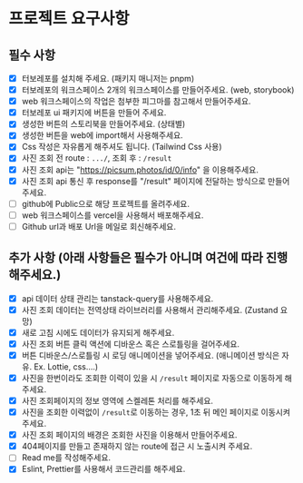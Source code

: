 # 프로젝트 요구사항

## 필수 사항

- [x] 터보레포를 설치해 주세요. (패키지 매니저는 pnpm)
- [x] 터보레포의 워크스페이스 2개의 워크스페이스를 만들어주세요. (web, storybook)
- [x] web 워크스페이스의 작업은 첨부한 피그마를 참고해서 만들어주세요.
- [x] 터보레포 ui 패키지에 버튼을 만들어 주세요.
- [x] 생성한 버튼의 스토리북을 만들어주세요. (상태별)
- [x] 생성한 버튼을 web에 import해서 사용해주세요.
- [x] Css 작성은 자유롭게 해주셔도 됩니다. (Tailwind Css 사용)
- [x] 사진 조회 전 route : `.../`, 조회 후 : `/result`
- [x] 사진 조회 api는 "https://picsum.photos/id/0/info" 을 이용해주세요.
- [x] 사진 조회 api 통신 후 response를 "/result" 페이지에 전달하는 방식으로 만들어주세요.
- [ ] github에 Public으로 해당 프로젝트를 올려주세요.
- [ ] web 워크스페이스를 vercel을 사용해서 배포해주세요.
- [ ] Github url과 배포 Url을 메일로 회신해주세요.

## 추가 사항 (아래 사항들은 필수가 아니며 여건에 따라 진행해주세요.)

- [x] api 데이터 상태 관리는 tanstack-query를 사용해주세요.
- [x] 사진 조회 데이터는 전역상태 라이브러리를 사용해서 관리해주세요. (Zustand 요망)
- [x] 새로 고침 시에도 데이터가 유지되게 해주세요.
- [x] 사진 조회 버튼 클릭 액션에 디바운스 혹은 스로틀링을 걸어주세요.
- [x] 버튼 디바운스/스로틀링 시 로딩 애니메이션을 넣어주세요. (애니메이션 방식은 자유. Ex. Lottie, css….)
- [x] 사진을 한번이라도 조회한 이력이 있을 시 `/result` 페이지로 자동으로 이동하게 해주세요.
- [x] 사진 조회페이지의 정보 영역에 스켈레톤 처리를 해주세요.
- [x] 사진을 조회한 이력없이 `/result`로 이동하는 경우, 1초 뒤 메인 페이지로 이동시켜주세요.
- [x] 사진 조회 페이지의 배경은 조회한 사진을 이용해서 만들어주세요.
- [x] 404페이지를 만들고 존재하지 않는 route에 접근 시 노출시켜 주세요.
- [ ] Read me를 작성해주세요.
- [x] Eslint, Prettier를 사용해서 코드관리를 해주세요.
